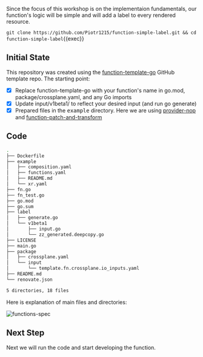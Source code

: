 
Since the focus of this workshop is on the implementaion fundamentals, our
function's logic will be simple and will add a label to every rendered resource.

`git clone https://github.com/Piotr1215/function-simple-label.git && cd
function-simple-label`{{exec}}

## Initial State

This repository was created using the
[function-template-go](https://github.com/crossplane/function-template-go)
GitHub template repo. The starting point:

- [x] Replace function-template-go with your function's name in go.mod, package/crossplane.yaml, and any Go imports
- [x] Update input/v1beta1/ to reflect your desired input (and run go generate)
- [x] Prepared files in the <kbd>example</kbd> directory. Here we are using
      [provider-nop](https://marketplace.upbound.io/providers/crossplane-contrib/provider-nop/v0.2.0)
      and [function-patch-and-transform](https://marketplace.upbound.io/functions/upbound/function-patch-and-transform/v0.2.1)

## Code

```bash
.
├── Dockerfile
├── example
│   ├── composition.yaml
│   ├── functions.yaml
│   ├── README.md
│   └── xr.yaml
├── fn.go
├── fn_test.go
├── go.mod
├── go.sum
├── label
│   ├── generate.go
│   └── v1beta1
│       ├── input.go
│       └── zz_generated.deepcopy.go
├── LICENSE
├── main.go
├── package
│   ├── crossplane.yaml
│   └── input
│       └── template.fn.crossplane.io_inputs.yaml
├── README.md
└── renovate.json

5 directories, 18 files
```

Here is explanation of main files and directories:

![functions-spec](http://www.plantuml.com/plantuml/proxy?cache=yes&src=https://raw.githubusercontent.com/Piotr1215/dca-prep-kit/master/diagrams/composition-funcion-mindmap.puml&fmt=png)

## Next Step

Next we will run the code and start developing the function.
